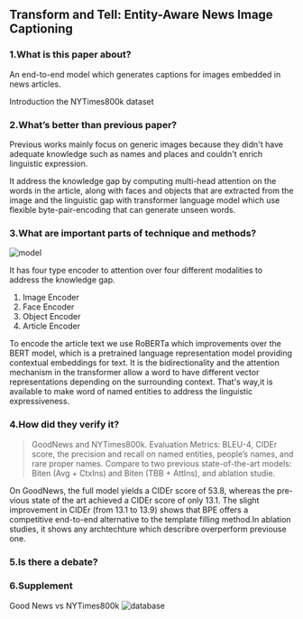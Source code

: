 ## Transform and Tell: Entity-Aware News Image Captioning

### 1.What is this paper about?

An end-to-end model which generates captions for images embedded in news articles.

Introduction the NYTimes800k dataset

### 2.What’s better than previous paper?

Previous works mainly focus on generic images because they didn't have adequate knowledge such as names and places and couldn't enrich linguistic expression.

It address the knowledge gap by computing multi-head attention on the words in the article, along with faces and objects that are extracted from the image and the linguistic gap with transformer language model which use flexible byte-pair-encoding that can generate unseen words.


### 3.What are important parts of technique and methods?

![model](../../detail/img/Tran_Transform_and_Tell_Entity-Aware_News_Image_Captioning_CVPR_2020_paper1.png) 


It has four type encoder to attention over four different modalities to address the knowledge gap.
1. Image Encoder
2. Face Encoder
3. Object Encoder
4. Article Encoder

To encode the article text we use RoBERTa which improvements over the BERT model, which is a pretrained language representation model providing contextual embeddings for text.
It is the bidirectionality and the attention mechanism in the transformer allow a word to have different vector representations depending on the surrounding context.
That's way,it is available to make word of named entities to address the linguistic expressiveness.



### 4.How did they verify it?

> GoodNews and NYTimes800k.
> Evaluation Metrics: BLEU-4, CIDEr score, the precision and recall on named entities, people’s names, and rare proper names.
> Compare to two previous state-of-the-art models: Biten (Avg + CtxIns) and Biten (TBB + AttIns), and ablation studie.

On GoodNews, the full model yields a CIDEr score of 53.8, whereas the pre- vious state of the art achieved a CIDEr score of only 13.1. The slight improvement in CIDEr (from 13.1 to 13.9) shows that BPE offers a competitive end-to-end alternative to the template filling method.In ablation studies, it shows any archtechture which describre overperform previouse one.

### 5.Is there a debate?


### 6.Supplement

Good News vs NYTimes800k
![database](../../detail/img/Tran_Transform_and_Tell_Entity-Aware_News_Image_Captioning_CVPR_2020_paper2.png) 
